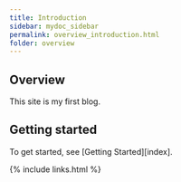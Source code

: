 ```yaml
---
title: Introduction
sidebar: mydoc_sidebar
permalink: overview_introduction.html
folder: overview
---
```


## Overview

This site is my first blog.

## Getting started

To get started, see [Getting Started][index].

{% include links.html %}
